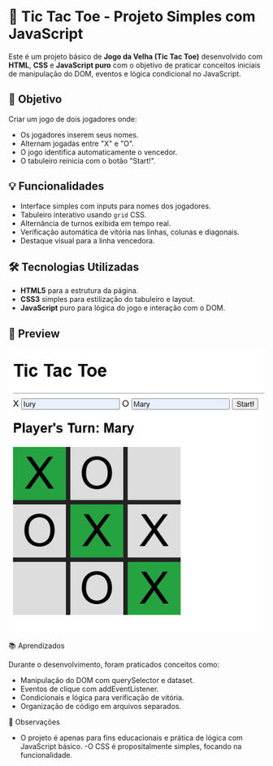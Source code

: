 # 🧠 Tic Tac Toe - Projeto Simples com JavaScript

Este é um projeto básico de **Jogo da Velha (Tic Tac Toe)** desenvolvido com **HTML**, **CSS** e **JavaScript puro** com o objetivo de praticar conceitos iniciais de manipulação do DOM, eventos e lógica condicional no JavaScript.

## 🎯 Objetivo

Criar um jogo de dois jogadores onde:

- Os jogadores inserem seus nomes.
- Alternam jogadas entre "X" e "O".
- O jogo identifica automaticamente o vencedor.
- O tabuleiro reinicia com o botão "Start!".

## 💡 Funcionalidades

- Interface simples com inputs para nomes dos jogadores.
- Tabuleiro interativo usando `grid` CSS.
- Alternância de turnos exibida em tempo real.
- Verificação automática de vitória nas linhas, colunas e diagonais.
- Destaque visual para a linha vencedora.

## 🛠️ Tecnologias Utilizadas

- **HTML5** para a estrutura da página.
- **CSS3** simples para estilização do tabuleiro e layout.
- **JavaScript** puro para lógica do jogo e interação com o DOM.

## 📸 Preview

![Preview do jogo](tictactoe.png)

📚 Aprendizados

Durante o desenvolvimento, foram praticados conceitos como:

- Manipulação do DOM com querySelector e dataset.
- Eventos de clique com addEventListener.
- Condicionais e lógica para verificação de vitória.
- Organização de código em arquivos separados.

📌 Observações

- O projeto é apenas para fins educacionais e prática de lógica com JavaScript básico.
-O CSS é propositalmente simples, focando na funcionalidade.
